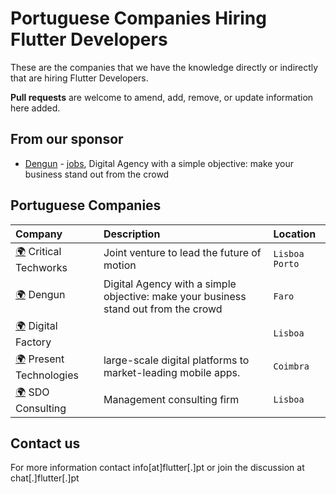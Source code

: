# Portuguese Companies Hiring Flutter Developers

These are the companies that we have the knowledge directly or indirectly that are hiring Flutter Developers.

**Pull requests** are welcome to amend, add, remove, or update information here added.

## From our sponsor

- [Dengun](https://www.dengun.com/en/) - [jobs](https://www.dengun.com/en/jobs/), Digital Agency with a simple objective: make your business stand out from the crowd

## Portuguese Companies

| Company       | Description       | Location  |
| :------ | :---------- | :-------- |
| [:earth_africa:](https://www.criticaltechworks.com/) Critical Techworks | Joint venture to lead the future of motion | `Lisboa` `Porto`
| [:earth_africa:](https://www.dengun.com/) Dengun  | Digital Agency with a simple objective: make your business stand out from the crowd | `Faro` |
| [:earth_africa:](https://digitalfactory.pt/ ) Digital Factory | | `Lisboa`
| [:earth_africa:](https://www.present-technologies.com) Present Technologies | large-scale digital platforms to market-leading mobile apps. | `Coimbra`
| [:earth_africa:](https://sdoconsulting.pt/) SDO Consulting | Management consulting firm | `Lisboa` |

## Contact us

For more information contact info[at]flutter[.]pt or join the discussion at chat[.]flutter[.]pt

